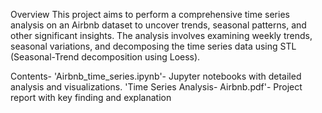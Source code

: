 Overview
This project aims to perform a comprehensive time series analysis on an Airbnb dataset to uncover trends, seasonal patterns, and other significant insights. The analysis involves examining weekly trends, seasonal variations, and decomposing the time series data using STL (Seasonal-Trend decomposition using Loess).

Contents-
'Airbnb_time_series.ipynb'- Jupyter notebooks with detailed analysis and visualizations.
'Time Series Analysis- Airbnb.pdf'- Project report with key finding and explanation
